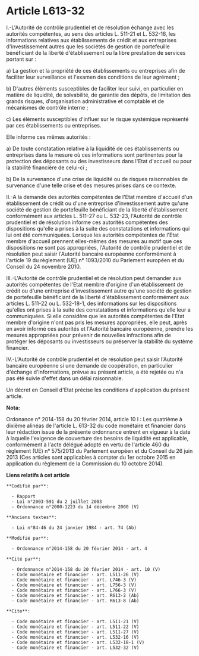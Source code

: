 # Article L613-32

I.-L'Autorité de contrôle prudentiel et de résolution échange avec les autorités compétentes, au sens des articles L. 511-21
et L. 532-16, les informations relatives aux établissements de crédit et aux entreprises d'investissement autres que les
sociétés de gestion de portefeuille bénéficiant de la liberté d'établissement ou la libre prestation de services portant
sur : 

a) La gestion et la propriété de ces établissements ou entreprises afin de faciliter leur surveillance et l'examen des
conditions de leur agrément ; 

b) D'autres éléments susceptibles de faciliter leur suivi, en particulier en matière de liquidité, de solvabilité, de
garantie des dépôts, de limitation des grands risques, d'organisation administrative et comptable et de mécanismes de
contrôle interne ; 

c) Les éléments susceptibles d'influer sur le risque systémique représenté par ces établissements ou entreprises. 

Elle informe ces mêmes autorités : 

a) De toute constatation relative à la liquidité de ces établissements ou entreprises dans la mesure où ces informations sont
pertinentes pour la protection des déposants ou des investisseurs dans l'Etat d'accueil ou pour la stabilité financière de
celui-ci ; 

b) De la survenance d'une crise de liquidité ou de risques raisonnables de survenance d'une telle crise et des mesures prises
dans ce contexte. 

II.-A la demande des autorités compétentes de l'Etat membre d'accueil d'un établissement de crédit ou d'une entreprise
d'investissement autre qu'une société de gestion de portefeuille bénéficiant de la liberté d'établissement conformément aux
articles L. 511-27 ou L. 532-23, l'Autorité de contrôle prudentiel et de résolution informe ces autorités compétentes des
dispositions qu'elle a prises à la suite des constatations et informations qui lui ont été communiquées. Lorsque les
autorités compétentes de l'Etat membre d'accueil prennent elles-mêmes des mesures au motif que ces dispositions ne sont pas
appropriées, l'Autorité de contrôle prudentiel et de résolution peut saisir l'Autorité bancaire européenne conformément à
l'article 19 du règlement (UE) n° 1093/2010 du Parlement européen et du Conseil du 24 novembre 2010. 

III.-L'Autorité de contrôle prudentiel et de résolution peut demander aux autorités compétentes de l'Etat membre d'origine
d'un établissement de crédit ou d'une entreprise d'investissement autre qu'une société de gestion de portefeuille bénéficiant
de la liberté d'établissement conformément aux articles L. 511-22 ou L. 532-18-1, des informations sur les dispositions
qu'elles ont prises à la suite des constatations et informations qu'elle leur a communiquées. Si elle considère que les
autorités compétentes de l'Etat membre d'origine n'ont pas pris les mesures appropriées, elle peut, après en avoir informé
ces autorités et l'Autorité bancaire européenne, prendre les mesures appropriées pour prévenir de nouvelles infractions afin
de protéger les déposants ou investisseurs ou préserver la stabilité du système financier. 

IV.-L'Autorité de contrôle prudentiel et de résolution peut saisir l'Autorité bancaire européenne si une demande de
coopération, en particulier d'échange d'informations, prévue au présent article, a été rejetée ou n'a pas été suivie d'effet
dans un délai raisonnable. 

Un décret en Conseil d'Etat précise les conditions d'application du présent article.

**Nota:**

Ordonance n° 2014-158 du 20 février 2014, article 10 I : Les quatrième à dixième alinéas de l'article L. 613-32 du code
monétaire et financier dans leur rédaction issue de la présente ordonnance entrent en vigueur à la date à laquelle l'exigence
de couverture des besoins de liquidité est applicable, conformément à l'acte délégué adopté en vertu de l'article 460 du
règlement (UE) n° 575/2013 du Parlement européen et du Conseil du 26 juin 2013 (Ces articles sont applicables à compter du
1er octobre 2015 en application du règlement de la Commission du 10 octobre 2014).

**Liens relatifs à cet article**

	**Codifié par**:

	  - Rapport
	  - Loi n°2003-591 du 2 juillet 2003
	  - Ordonnance n°2000-1223 du 14 décembre 2000 (V)

	**Anciens textes**:

	  - Loi n°84-46 du 24 janvier 1984 - art. 74 (Ab)

	**Modifié par**:

	  - Ordonnance n°2014-158 du 20 février 2014 - art. 4

	**Cité par**:

	  - Ordonnance n°2014-158 du 20 février 2014 - art. 10 (V)
	  - Code monétaire et financier - art. L511-26 (V)
	  - Code monétaire et financier - art. L746-3 (V)
	  - Code monétaire et financier - art. L756-3 (V)
	  - Code monétaire et financier - art. L766-3 (V)
	  - Code monétaire et financier - art. R613-2 (Ab)
	  - Code monétaire et financier - art. R613-8 (Ab)

	**Cite**:

	  - Code monétaire et financier - art. L511-21 (V)
	  - Code monétaire et financier - art. L511-22 (V)
	  - Code monétaire et financier - art. L511-27 (V)
	  - Code monétaire et financier - art. L532-16 (V)
	  - Code monétaire et financier - art. L532-18-1 (V)
	  - Code monétaire et financier - art. L532-32 (V)
